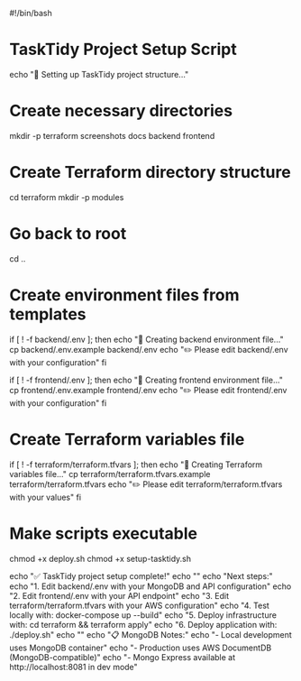 #!/bin/bash

# TaskTidy Project Setup Script
echo "🚀 Setting up TaskTidy project structure..."

# Create necessary directories
mkdir -p terraform screenshots docs backend frontend

# Create Terraform directory structure
cd terraform
mkdir -p modules

# Go back to root
cd ..

# Create environment files from templates
if [ ! -f backend/.env ]; then
    echo "📝 Creating backend environment file..."
    cp backend/.env.example backend/.env
    echo "✏️  Please edit backend/.env with your configuration"
fi

if [ ! -f frontend/.env ]; then
    echo "📝 Creating frontend environment file..."
    cp frontend/.env.example frontend/.env
    echo "✏️  Please edit frontend/.env with your configuration"
fi

# Create Terraform variables file
if [ ! -f terraform/terraform.tfvars ]; then
    echo "📝 Creating Terraform variables file..."
    cp terraform/terraform.tfvars.example terraform/terraform.tfvars
    echo "✏️  Please edit terraform/terraform.tfvars with your values"
fi

# Make scripts executable
chmod +x deploy.sh
chmod +x setup-tasktidy.sh

echo "✅ TaskTidy project setup complete!"
echo ""
echo "Next steps:"
echo "1. Edit backend/.env with your MongoDB and API configuration"
echo "2. Edit frontend/.env with your API endpoint"
echo "3. Edit terraform/terraform.tfvars with your AWS configuration"
echo "4. Test locally with: docker-compose up --build"
echo "5. Deploy infrastructure with: cd terraform && terraform apply"
echo "6. Deploy application with: ./deploy.sh"
echo ""
echo "📋 MongoDB Notes:"
echo "- Local development uses MongoDB container"
echo "- Production uses AWS DocumentDB (MongoDB-compatible)"
echo "- Mongo Express available at http://localhost:8081 in dev mode"